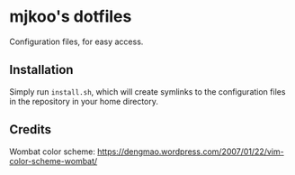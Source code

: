 # mjkoo's dotfiles

Configuration files, for easy access.

## Installation

Simply run `install.sh`, which will create symlinks to the configuration files in the repository in your home directory.

## Credits

Wombat color scheme: https://dengmao.wordpress.com/2007/01/22/vim-color-scheme-wombat/
